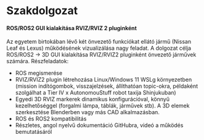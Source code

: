 # Szakdolgozat
#### ROS/ROS2 GUI kialakítása RVIZ/RVIZ 2 pluginként
Az egyetem birtokában lévő két önvezető funkciókat ellátó jármű (Nissan Leaf és Lexus) működésének vizualizálása nagy feladat. A dolgozat célja ROS/ROS2 -> 3D GUI kialakítása RVIZ/RVIZ2 pluginként önvezető járművek számára. Részfeladatok:
  -	ROS megismerése
  -	RVIZ/RVIZ2 plugin létrehozása Linux/Windows 11 WSLg környezetben (mission indítógombok, visszajelzések, állíthatóan topic-okra, példaként szolgálhat a Tier IV x       AutonomouStuff robot taxija Shinjukuban)
  -	Egyedi 3D RVIZ markerek dinamikus konfigurációval, könnyű kezelhetőséggel (forgalmi lámpa, táblák, járművek stb). A 3D elemek szerkesztése Blenderben vagy más CAD     alkalmazásban.
  -	ROS és ROS2 kompatibilitás
  -	Részletes, angol nyelvű dokumentáció GitHubra, videó a működés bemutatásáról
